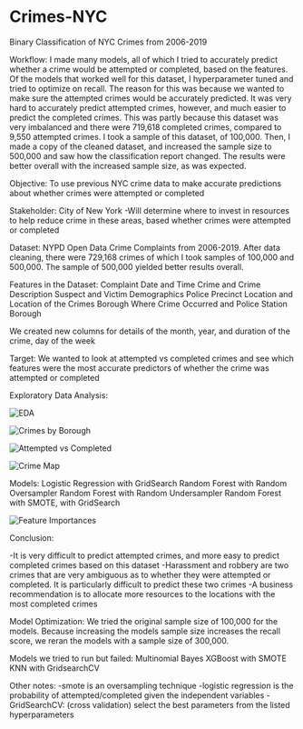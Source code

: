 # Crimes-NYC

Binary Classification of NYC Crimes from 2006-2019

Workflow: I made many models, all of which I tried to accurately predict whether a crime would be attempted or completed, based on the features. Of the models that worked well for this dataset, I hyperparameter tuned and tried to optimize on recall. The reason for this was because we wanted to make sure the attempted crimes would be accurately predicted. It was very hard to accurately predict attempted crimes, however, and much easier to predict the completed crimes. This was partly because this dataset was very imbalanced and there were 719,618 completed crimes, compared to 9,550 attempted crimes. I took a sample of this dataset, of 100,000. Then, I made a copy of the cleaned dataset, and increased the sample size to 500,000 and saw how the classification report changed. The results were better overall with the increased sample size, as was expected. 

Objective:  To use previous NYC crime data to make accurate predictions about whether crimes were attempted or completed

Stakeholder: City of New York 
-Will determine where to invest in resources to help reduce crime in these areas, based whether crimes were attempted or completed 

Dataset: NYPD Open Data Crime Complaints from 2006-2019. After data cleaning, there were 729,168 crimes of which I took samples of 100,000 and 500,000. The sample of 500,000 yielded better results overall.

Features in the Dataset: 
Complaint Date and Time
Crime and Crime Description
Suspect and Victim Demographics 
Police Precinct Location and Location of the Crimes
Borough Where Crime Occurred and Police Station Borough

We created new columns for details of the month, year, and duration of the crime, day of the week

Target: We wanted to look at attempted vs completed crimes and see which features were the most accurate predictors of whether the crime was attempted or completed

Exploratory Data Analysis: 

![EDA](https://imgur.com/a/Kv5NH0x)

![Crimes by Borough](https://imgur.com/a/m9hOa9r)

![Attempted vs Completed](https://imgur.com/a/nRNjhJk)

![Crime Map](https://imgur.com/a/qBp0SV1)

Models: 
Logistic Regression with GridSearch 
Random Forest with Random Oversampler
Random Forest with Random Undersampler 
Random Forest with SMOTE, with GridSearch 

![Feature Importances](https://imgur.com/ufWxFEq)

Conclusion: 

-It is very difficult to predict attempted crimes, and more easy to predict completed crimes based on this dataset
-Harassment and robbery are two crimes that are very ambiguous as to whether they were attempted or completed. It is particularly difficult to predict these two crimes 
-A business recommendation is to allocate more resources to the locations with the most completed crimes 

Model Optimization:
We tried the original sample size of 100,000 for the models. 
Because increasing the models sample size increases the recall score, 
we reran the models with a sample size of 300,000. 
 
Models we tried to run but failed: 
Multinomial Bayes
XGBoost with SMOTE
KNN with GridsearchCV

Other notes:
-smote is an oversampling technique 
-logistic regression is the probability of attempted/completed given the independent variables 
-GridSearchCV: (cross validation) select the best parameters from the listed hyperparameters

